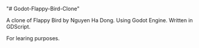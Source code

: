 "# Godot-Flappy-Bird-Clone" 

A clone of Flappy Bird by Nguyen Ha Dong. Using Godot Engine. Written in GDScript.

For learing purposes.
